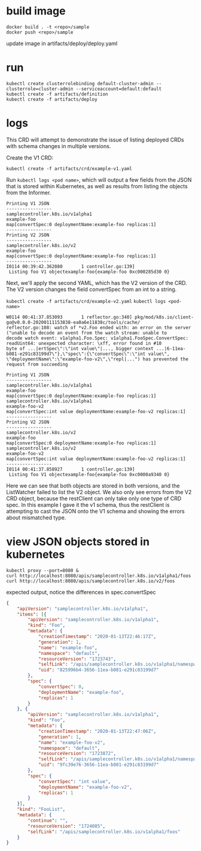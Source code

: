 # build image
```
docker build . -t <repo>/sample
docker push <repo>/sample
```

update image in artifacts/deploy/deploy.yaml

# run
```
kubectl create clusterrolebinding default-cluster-admin --clusterrole=cluster-admin --serviceaccount=default:default
kubectl create -f artifacts/definition
kubectl create -f artifacts/deploy
```

# logs

This CRD will attempt to demonstrate the issue of listing deployed CRDs with schema changes in multiple versions. 

Create the V1 CRD:
```
kubectl create -f artifacts/crd/example-v1.yaml
```

Run `kubectl logs <pod name>`, which will output a few fields from the JSON that is stored within Kubernetes, as well as results from listing the objects from the Informer.
```
Printing V1 JSON
-----------------
samplecontroller.k8s.io/v1alpha1
example-foo
map[convertSpec:0 deploymentName:example-foo replicas:1]
-----------------
Printing V2 JSON
-----------------
samplecontroller.k8s.io/v2
example-foo
map[convertSpec:0 deploymentName:example-foo replicas:1]
-----------------
I0114 00:39:42.362080       1 controller.go:139]
 Listing foo V1 objectexample-foo{example-foo 0xc000285d30 0}
```

Next, we'll apply the second YAML, which has the V2 version of the CRD. The V2 version changes the field convertSpec from an int to a string.

`kubectl create -f artifacts/crd/example-v2.yaml`
`kubectl logs <pod-name>`
```
W0114 00:41:37.853093       1 reflector.go:340] pkg/mod/k8s.io/client-go@v0.0.0-20200111153838-ea0a6e11838c/tools/cache/
reflector.go:108: watch of *v2.Foo ended with: an error on the server ("unable to decode an event from the watch stream: unable to 
decode watch event: v1alpha1.Foo.Spec: v1alpha1.FooSpec.ConvertSpec: readUint64: unexpected character: \xff, error found in #10 
byte of ...|ertSpec\":\"int value\"|..., bigger context ...|6-11ea-b081-e291c83199d7\"},\"spec\":{\"convertSpec\":\"int value\",
\"deploymentName\":\"example-foo-v2\",\"repl|...") has prevented the request from succeeding

Printing V1 JSON
-----------------
samplecontroller.k8s.io/v1alpha1
example-foo
map[convertSpec:0 deploymentName:example-foo replicas:1]
samplecontroller.k8s.io/v1alpha1
example-foo-v2
map[convertSpec:int value deploymentName:example-foo-v2 replicas:1]
-----------------
Printing V2 JSON
-----------------
samplecontroller.k8s.io/v2
example-foo
map[convertSpec:0 deploymentName:example-foo replicas:1]
samplecontroller.k8s.io/v2
example-foo-v2
map[convertSpec:int value deploymentName:example-foo-v2 replicas:1]
-----------------
I0114 00:41:37.858927       1 controller.go:139]
 Listing foo V1 objectexample-foo{example-foo 0xc0000a9340 0}
```

Here we can see that both objects are stored in both versions, and the ListWatcher failed to list the V2 object. We also only see errors from the V2 CRD object, because the restClient can only take only one type of CRD spec. In this example I gave it the v1 schema, thus the restClient is attempting to cast the JSON onto the V1 schema and showing the errors about mismatched type.

# view JSON objects stored in kubernetes
```
kubectl proxy --port=8080 &
curl http://localhost:8080/apis/samplecontroller.k8s.io/v1alpha1/foos
curl http://localhost:8080/apis/samplecontroller.k8s.io/v2/foos
```

expected output, notice the differences in spec.convertSpec
```json
{
    "apiVersion": "samplecontroller.k8s.io/v1alpha1",
    "items": [{
        "apiVersion": "samplecontroller.k8s.io/v1alpha1",
        "kind": "Foo",
        "metadata": {
            "creationTimestamp": "2020-01-13T22:46:17Z",
            "generation": 1,
            "name": "example-foo",
            "namespace": "default",
            "resourceVersion": "1723743",
            "selfLink": "/apis/samplecontroller.k8s.io/v1alpha1/namespaces/default/foos/example-foo",
            "uid": "825996b4-3656-11ea-b081-e291c83199d7"
        },
        "spec": {
            "convertSpec": 0,
            "deploymentName": "example-foo",
            "replicas": 1
        }
    }, {
        "apiVersion": "samplecontroller.k8s.io/v1alpha1",
        "kind": "Foo",
        "metadata": {
            "creationTimestamp": "2020-01-13T22:47:06Z",
            "generation": 1,
            "name": "example-foo-v2",
            "namespace": "default",
            "resourceVersion": "1723872",
            "selfLink": "/apis/samplecontroller.k8s.io/v1alpha1/namespaces/default/foos/example-foo-v2",
            "uid": "9fc39e76-3656-11ea-b081-e291c83199d7"
        },
        "spec": {
            "convertSpec": "int value",
            "deploymentName": "example-foo-v2",
            "replicas": 1
        }
    }],
    "kind": "FooList",
    "metadata": {
        "continue": "",
        "resourceVersion": "1724085",
        "selfLink": "/apis/samplecontroller.k8s.io/v1alpha1/foos"
    }
}
```